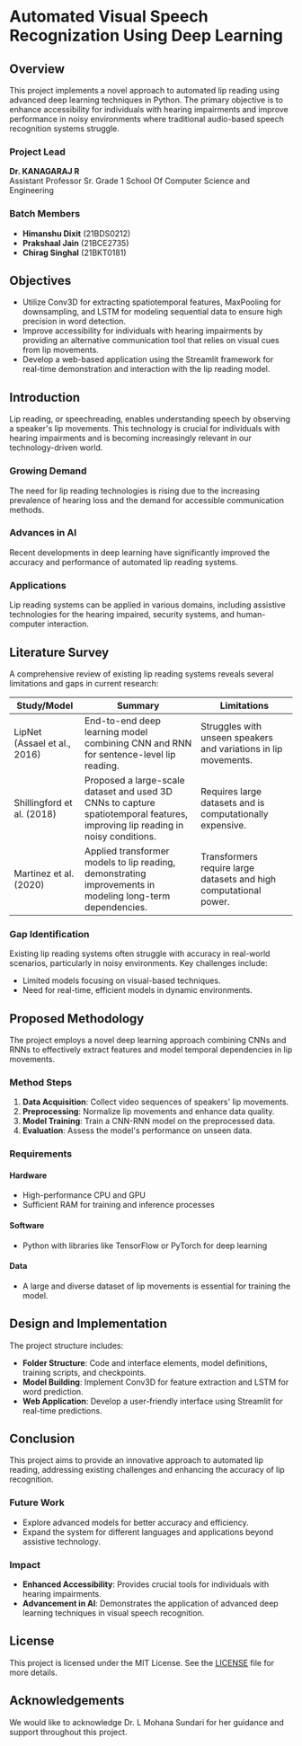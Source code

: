 # Automated Visual Speech Recognization Using Deep Learning

## Overview
This project implements a novel approach to automated lip reading using advanced deep learning techniques in Python. The primary objective is to enhance accessibility for individuals with hearing impairments and improve performance in noisy environments where traditional audio-based speech recognition systems struggle.

### Project Lead
**Dr. KANAGARAJ R**  
Assistant Professor Sr. Grade 1 
School Of Computer Science and Engineering

### Batch Members
- **Himanshu Dixit** (21BDS0212)
- **Prakshaal Jain** (21BCE2735)
- **Chirag Singhal** (21BKT0181)

## Objectives
- Utilize Conv3D for extracting spatiotemporal features, MaxPooling for downsampling, and LSTM for modeling sequential data to ensure high precision in word detection.
- Improve accessibility for individuals with hearing impairments by providing an alternative communication tool that relies on visual cues from lip movements.
- Develop a web-based application using the Streamlit framework for real-time demonstration and interaction with the lip reading model.

## Introduction
Lip reading, or speechreading, enables understanding speech by observing a speaker's lip movements. This technology is crucial for individuals with hearing impairments and is becoming increasingly relevant in our technology-driven world.

### Growing Demand
The need for lip reading technologies is rising due to the increasing prevalence of hearing loss and the demand for accessible communication methods.

### Advances in AI
Recent developments in deep learning have significantly improved the accuracy and performance of automated lip reading systems.

### Applications
Lip reading systems can be applied in various domains, including assistive technologies for the hearing impaired, security systems, and human-computer interaction.

## Literature Survey
A comprehensive review of existing lip reading systems reveals several limitations and gaps in current research:

| Study/Model | Summary | Limitations |
|--------------|---------|-------------|
| LipNet (Assael et al., 2016) | End-to-end deep learning model combining CNN and RNN for sentence-level lip reading. | Struggles with unseen speakers and variations in lip movements. |
| Shillingford et al. (2018) | Proposed a large-scale dataset and used 3D CNNs to capture spatiotemporal features, improving lip reading in noisy conditions. | Requires large datasets and is computationally expensive. |
| Martinez et al. (2020) | Applied transformer models to lip reading, demonstrating improvements in modeling long-term dependencies. | Transformers require large datasets and high computational power. |

### Gap Identification
Existing lip reading systems often struggle with accuracy in real-world scenarios, particularly in noisy environments. Key challenges include:
- Limited models focusing on visual-based techniques.
- Need for real-time, efficient models in dynamic environments.

## Proposed Methodology
The project employs a novel deep learning approach combining CNNs and RNNs to effectively extract features and model temporal dependencies in lip movements.

### Method Steps
1. **Data Acquisition**: Collect video sequences of speakers' lip movements.
2. **Preprocessing**: Normalize lip movements and enhance data quality.
3. **Model Training**: Train a CNN-RNN model on the preprocessed data.
4. **Evaluation**: Assess the model's performance on unseen data.


### Requirements
#### Hardware
- High-performance CPU and GPU
- Sufficient RAM for training and inference processes

#### Software
- Python with libraries like TensorFlow or PyTorch for deep learning

#### Data
- A large and diverse dataset of lip movements is essential for training the model.

## Design and Implementation
The project structure includes:
- **Folder Structure**: Code and interface elements, model definitions, training scripts, and checkpoints.
- **Model Building**: Implement Conv3D for feature extraction and LSTM for word prediction.
- **Web Application**: Develop a user-friendly interface using Streamlit for real-time predictions.

## Conclusion
This project aims to provide an innovative approach to automated lip reading, addressing existing challenges and enhancing the accuracy of lip recognition. 

### Future Work
- Explore advanced models for better accuracy and efficiency.
- Expand the system for different languages and applications beyond assistive technology.

### Impact
- **Enhanced Accessibility**: Provides crucial tools for individuals with hearing impairments.
- **Advancement in AI**: Demonstrates the application of advanced deep learning techniques in visual speech recognition.

## License
This project is licensed under the MIT License. See the [LICENSE](LICENSE) file for more details.

## Acknowledgements
We would like to acknowledge Dr. L Mohana Sundari for her guidance and support throughout this project.
